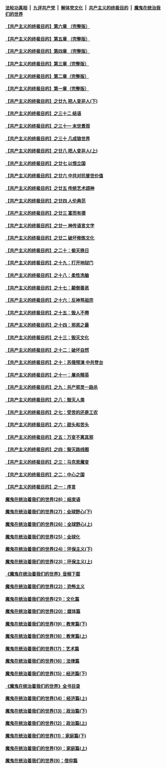 ####  [法轮功真相](../../../../basic/blob/master/README.md?t=12291701) &nbsp;|&nbsp; [九评共产党](../../../../9ping.md/blob/master/README.md?t=12291701) &nbsp;|&nbsp; [解体党文化](../../../../jtdwh.md/blob/master/README.md?t=12291701)  &nbsp;|&nbsp; [共产主义的终极目的](../../../../gczydzjmd.md/blob/master/README.md?t=12291701) &nbsp;|&nbsp; [魔鬼在统治我们的世界](../../../../mgztzwmdsj.md/blob/master/README.md?t=12291701) 

#### [【共产主义的终极目的】第六章 （完整版）](../pages/nsc422/n11428913.md?t=12291701) 

#### [【共产主义的终极目的】第五章 （完整版）](../pages/nsc422/n11428912.md?t=12291701) 

#### [【共产主义的终极目的】第四章 （完整版）](../pages/nsc422/n11428907.md?t=12291701) 

#### [【共产主义的终极目的】第三章（完整版）](../pages/nsc422/n11428848.md?t=12291701) 

#### [【共产主义的终极目的】第二章（完整版）](../pages/nsc422/n11428831.md?t=12291701) 

#### [【共产主义的终极目的】第一章（完整版）](../pages/nsc422/n11417651.md?t=12291701) 

#### [【共产主义的终极目的】之廿九 把人变非人(下)](../pages/nsc422/n11344140.md?t=12291701) 

#### [【共产主义的终极目的】之三十二 结语](../pages/nsc422/n11360535.md?t=12291701) 

#### [【共产主义的终极目的】之三十一 末世景观](../pages/nsc422/n11351129.md?t=12291701) 

#### [【共产主义的终极目的】之三十 几成狼世界](../pages/nsc422/n11348280.md?t=12291701) 

#### [【共产主义的终极目的】之廿八 把人变非人(上)](../pages/nsc422/n11340492.md?t=12291701) 

#### [【共产主义的终极目的】之廿七 以恨立国](../pages/nsc422/n11336944.md?t=12291701) 

#### [【共产主义的终极目的】之廿六 中共对抗普世价值](../pages/nsc422/n11324785.md?t=12291701) 

#### [【共产主义的终极目的】之廿五 传统艺术颂神](../pages/nsc422/n11296396.md?t=12291701) 

#### [【共产主义的终极目的】之廿四 人伦典范](../pages/nsc422/n11296397.md?t=12291701) 

#### [【共产主义的终极目的】之廿三 富而有德](../pages/nsc422/n11283598.md?t=12291701) 

#### [【共产主义的终极目的】之廿一 神传语言文字](../pages/nsc422/n11263265.md?t=12291701) 

#### [【共产主义的终极目的】之廿二 破坏修炼文化](../pages/nsc422/n11245728.md?t=12291701) 

#### [【共产主义的终极目的】之二十：偷天换日](../pages/nsc422/n11238846.md?t=12291701) 

#### [【共产主义的终极目的】之十九：打开地狱门](../pages/nsc422/n11206376.md?t=12291701) 

#### [【共产主义的终极目的】之十八：柔性洗脑](../pages/nsc422/n11199994.md?t=12291701) 

#### [【共产主义的终极目的】之十七：颠倒善恶](../pages/nsc422/n11179782.md?t=12291701) 

#### [【共产主义的终极目的】之十六：反神骂祖宗](../pages/nsc422/n11166798.md?t=12291701) 

#### [【共产主义的终极目的】之十五：毁人不倦](../pages/nsc422/n11166792.md?t=12291701) 

#### [【共产主义的终极目的】之十四：邪恶之最](../pages/nsc422/n11150249.md?t=12291701) 

#### [【共产主义的终极目的】之十三：毁灭文化](../pages/nsc422/n11135227.md?t=12291701) 

#### [【共产主义的终极目的】之十二：破坏自然](../pages/nsc422/n11135214.md?t=12291701) 

#### [【共产主义的终极目的】之十：苏俄预演 中共登台](../pages/nsc422/n11118424.md?t=12291701) 

#### [【共产主义的终极目的】之十一：屠杀精英](../pages/nsc422/n11118442.md?t=12291701) 

#### [【共产主义的终极目的】之九：共产邪灵一路杀](../pages/nsc422/n11114139.md?t=12291701) 

#### [【共产主义的终极目的】之八：毁灭人类](../pages/nsc422/n11108503.md?t=12291701) 

#### [【共产主义的终极目的】之七：受苦的还是工农](../pages/nsc422/n11101809.md?t=12291701) 

#### [【共产主义的终极目的】之六：甜头和苦头](../pages/nsc422/n11096971.md?t=12291701) 

#### [【共产主义的终极目的】之五：万变不离其邪](../pages/nsc422/n11091285.md?t=12291701) 

#### [【共产主义的终极目的】之四：毁灭路线图](../pages/nsc422/n11086284.md?t=12291701) 

#### [【共产主义的终极目的】之三：马克思魔变](../pages/nsc422/n11061941.md?t=12291701) 

#### [【共产主义的终极目的】之二：中心之国](../pages/nsc422/n11047728.md?t=12291701) 

#### [【共产主义的终极目的】之一：序言](../pages/nsc422/n11086077.md?t=12291701) 

#### [魔鬼在统治着我们的世界(28)：结束语](../pages/nsc422/n10936246.md?t=12291701) 

#### [魔鬼在统治着我们的世界(27)：全球野心(下)](../pages/nsc422/n10928319.md?t=12291701) 

#### [魔鬼在统治着我们的世界(26)：全球野心(上)](../pages/nsc422/n10900318.md?t=12291701) 

#### [魔鬼在统治着我们的世界(25)：全球化](../pages/nsc422/n10788205.md?t=12291701) 

#### [魔鬼在统治着我们的世界(24)：环保主义(下)](../pages/nsc422/n10695307.md?t=12291701) 

#### [魔鬼在统治着我们的世界(23)：环保主义(上)](../pages/nsc422/n10688613.md?t=12291701) 

#### [《魔鬼在统治着我们的世界》音频下载](../pages/nsc422/n10635553.md?t=12291701) 

#### [魔鬼在统治着我们的世界(22)：恐怖主义](../pages/nsc422/n10614727.md?t=12291701) 

#### [魔鬼在统治着我们的世界(21)：文化篇](../pages/nsc422/n10597706.md?t=12291701) 

#### [魔鬼在统治着我们的世界(20)：媒体篇](../pages/nsc422/n10586579.md?t=12291701) 

#### [魔鬼在统治着我们的世界(19)：教育篇(下)](../pages/nsc422/n10564808.md?t=12291701) 

#### [魔鬼在统治着我们的世界(18)：教育篇(上)](../pages/nsc422/n10526970.md?t=12291701) 

#### [魔鬼在统治着我们的世界(17)：艺术篇](../pages/nsc422/n10499093.md?t=12291701) 

#### [魔鬼在统治着我们的世界(16)：法律篇](../pages/nsc422/n10485969.md?t=12291701) 

#### [魔鬼在统治着我们的世界(15)：经济篇(下)](../pages/nsc422/n10469975.md?t=12291701) 

#### [《魔鬼在统治着我们的世界》全书目录](../pages/nsc422/n10464261.md?t=12291701) 

#### [魔鬼在统治着我们的世界(14)：经济篇(上)](../pages/nsc422/n10457370.md?t=12291701) 

#### [魔鬼在统治着我们的世界(13)：政治篇(下)](../pages/nsc422/n10448270.md?t=12291701) 

#### [魔鬼在统治着我们的世界(12)：政治篇(上)](../pages/nsc422/n10444576.md?t=12291701) 

#### [魔鬼在统治着我们的世界(11)：家庭篇(下)](../pages/nsc422/n10440961.md?t=12291701) 

#### [魔鬼在统治着我们的世界(10)：家庭篇(上)](../pages/nsc422/n10435448.md?t=12291701) 

#### [魔鬼在统治着我们的世界(9)：信仰篇](../pages/nsc422/n10432159.md?t=12291701) 

